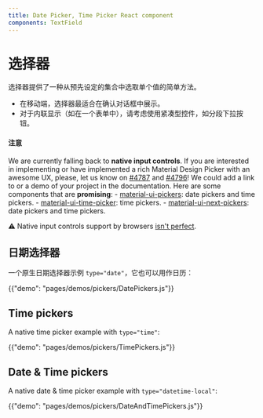 ```yaml
---
title: Date Picker, Time Picker React component
components: TextField
---
```

# 选择器

<p class="description">选择器提供了一种从预先设定的集合中选取单个值的简单方法。</p>

- 在移动端，选择器最适合在确认对话框中展示。
- 对于内联显示（如在一个表单中），请考虑使用紧凑型控件，如分段下拉按钮。

#### 注意

We are currently falling back to **native input controls**. If you are interested in implementing or have implemented a rich Material Design Picker with an awesome UX, please, let us know on [#4787](https://github.com/mui-org/material-ui/issues/4787) and [#4796](https://github.com/mui-org/material-ui/issues/4796)! We could add a link to or a demo of your project in the documentation. Here are some components that are **promising**: - [material-ui-pickers](https://github.com/dmtrKovalenko/material-ui-pickers): date pickers and time pickers. - [material-ui-time-picker](https://github.com/TeamWertarbyte/material-ui-time-picker): time pickers. - [material-ui-next-pickers](https://github.com/chingyawhao/material-ui-next-pickers): date pickers and time pickers.

⚠️ Native input controls support by browsers [isn't perfect](https://caniuse.com/#feat=input-datetime).

## 日期选择器

一个原生日期选择器示例 `type="date"`，它也可以用作日历：

{{"demo": "pages/demos/pickers/DatePickers.js"}}

## Time pickers

A native time picker example with `type="time"`:

{{"demo": "pages/demos/pickers/TimePickers.js"}}

## Date & Time pickers

A native date & time picker example with `type="datetime-local"`:

{{"demo": "pages/demos/pickers/DateAndTimePickers.js"}}